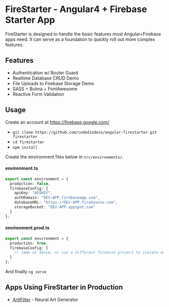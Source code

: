 # FireStarter - Angular4 + Firebase Starter App

FireStarter is designed to handle the basic features most Angular+Firebase apps need. It can serve as a foundation to quickly roll out more complex features.

## Features

- Authentication w/ Router Guard
- Realtime Database CRUD Demo
- File Uploads to Firebase Storage Demo
- SASS + Bulma + FontAwesome
- Reactive Form Validation

## Usage

Create an account at https://firebase.google.com/

- `git clone https://github.com/codediodeio/angular-firestarter.git firestarter`
- `cd firestarter`
- `npm install`

Create the environment files below in `src/environments/`.

#### environment.ts
```typescript
export const environment = {
  production: false,
  firebaseConfig: {
    apiKey: "APIKEY",
    authDomain: "DEV-APP.firebaseapp.com",
    databaseURL: "https://DEV-APP.firebaseio.com",
    storageBucket: "DEV-APP.appspot.com"
  }
};
```
#### environment.prod.ts
```typescript
export const environment = {
  production: true,
  firebaseConfig: {
    // same as above, or use a different firebase project to isolate environments
  }
};
```

And finally `ng serve`

## Apps Using FireStarter in Production

- [ArtiFilter](https://app.artifilter.com) - Neural Art Generator
